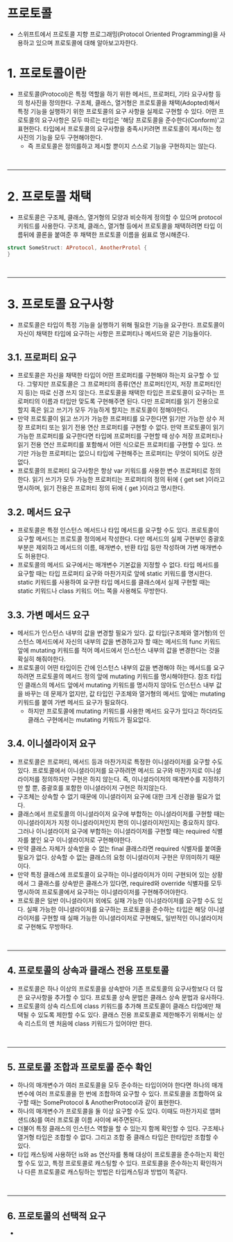 # 프로토콜
- 스위프트에서 프로토콜 지향 프로그래밍(Protocol Oriented Programming)을 사용하고 있으며 프로토콜에 대해 알아보고자한다.

# 1. 프로토콜이란
- 프로토콜(Protocol)은 특정 역할을 하기 위한 메서드, 프로퍼티, 기타 요구사항 등의 청사진을 정의한다. 구조체, 클래스, 열거형은 프로토콜을 채택(Adopted)해서 특정 기능을 실행하기 위한 프로토콜의 요구 사항을 실제로 구현할 수 있다. 어떤 프로토콜의 요구사항은 모두 따르는 타입은 '해당 프로토콜을 준수한다(Conform)'고 표현한다. 타입에서 프로토콜의 요구사항을 충족시키려면 프로토콜이 제시하는 청사진의 기능을 모두 구현해야한다.
  - 즉 프로토콜은 정의를하고 제시할 뿐이지 스스로 기능을 구현하지는 않는다.

<br/>

----------

# 2. 프로토콜 채택
- 프로토콜은 구조체, 클래스, 열거형의 모양과 비슷하게 정의할 수 있으며 protocol 키워드를 사용한다. 구조체, 클래스, 열거형 등에서 프로토콜을 채택하려면 타입 이름뒤에 콜론을 붙여준 후 채택한 프로토콜 이름을 쉼표로 명시해준다.
``` swift
struct SomeStruct: AProtocol, AnotherProtol {
}
```

<br/>

----------

# 3. 프로토콜 요구사항 
- 프로토콜은 타입이 특정 기능을 실행하기 위해 필요한 기능을 요구한다. 프로토콜이 자신이 채택한 타입에 요구하는 사항은 프로퍼티나 메서드와 같은 기능들이다.

## 3.1. 프로퍼티 요구
- 프로토콜은 자신을 채택한 타입이 어떤 프로퍼티를 구현해야 하는지 요구할 수 있다. 그렇지만 프로토콜은 그 프로퍼티의 종류(연산 프로퍼티인지, 저장 프로퍼티인지 등)는 따로 신경 쓰지 않는다. 프로토콜을 채택한 타입은 프로토콜이 요구하는 프로퍼티의 이름과 타입만 맞도록 구현해주면 된다. 다만 프로퍼티를 읽기 전용으로 할지 혹은 읽고 쓰기가 모두 가능하게 할지는 프로토콜이 정해야한다.
- 만약 프로토콜이 읽고 쓰기가 가능한 프로퍼티를 요구한다면 읽기만 가능한 상수 저장 프로퍼티 또는 읽기 전용 연산 프로퍼티를 구현할 수 없다. 만약 프로토콜이 읽기 가능한 프로퍼티를 요구한다면 타입에 프로퍼티를 구현할 때 상수 저장 프로퍼티나 읽기 전용 연산 프로퍼티를 포함해서 어떤 식으로든 프로퍼티를 구현할 수 있다. 쓰기만 가능한 프로퍼티는 없으니 타입에 구현해주는 프로퍼티는 무엇이 되어도 상관없다.
- 프로토콜의 프로퍼티 요구사항은 항상 var 키워드를 사용한 변수 프로퍼티로 정의한다. 읽기 쓰기가 모두 가능한 프로퍼티는 프로퍼티의 정의 뒤에 { get set }이라고 명시하며, 읽기 전용은 프로퍼티 정의 뒤에 { get }이라고 명시한다.

## 3.2. 메서드 요구
- 프로토콜은 특정 인스턴스 메서드나 타입 메서드를 요구할 수도 있다. 프로토콜이 요구할 메서드는 프로토콜 정의에서 작성한다. 다만 메서드의 실제 구현부인 중괄호 부분은 제외하고 메서드의 이름, 매개변수, 반환 타입 등만 작성하며 가변 매개변수도 허용한다.
- 프로토콜의 메서드 요구에서는 매개변수 기본값을 지정할 수 없다. 타입 메서드를 요구할 때는 타입 프로퍼티 요구와 마찬가지로 앞에 static 키워드를 명시한다. static 키워드를 사용하여 요구한 타입 메서드를 클래스에서 실제 구현할 때는 static 키워드나 class 키워드 어느 쪽을 사용해도 무방한다. 

## 3.3. 가변 메서드 요구
- 메서드가 인스턴스 내부의 값을 변경할 필요가 있다. 값 타입(구조체와 열거형)의 인스턴스 메서드에서 자신의 내부의 값을 변경하고자 할 때는 메서드의 func 키워드 앞에 mutating 키워드를 적어 메서드에서 인스턴스 내부의 값을 변경한다는 것을 확실히 해줘야한다.
- 프로토콜이 어떤 타입이든 간에 인스턴스 내부의 값을 변경해야 하는 메서드를 요구하려면 프로토콜의 메서드 정의 앞에 mutating 키워드를 명시해야한다. 참조 타입인 클래스의 메서드 앞에서 mutating 키워드를 명시하지 않아도 인스턴스 내부 값을 바꾸는 데 문제가 없지만, 값 타입인 구조체와 열거형의 메서드 앞에는 mutating 키워드를 붙여 가변 메서드 요구가 필요하다. 
  - 하지만 프로토콜에 mutating 키워드를 사용한 메서드 요구가 있다고 하더라도 클래스 구현에서는 mutating 키워드가 필요없다.

## 3.4. 이니셜라이저 요구
- 프로토콜은 프로퍼티, 메서드 등과 마찬가지로 특정한 이니셜라이저를 요구할 수도 있다. 프로토콜에서 이니셜라이저를 요구하려면 메서드 요구와 마찬가지로 이니셜라이저를 정의하지만 구현은 하지 않는다. 즉, 이니셜라이저의 매개변수를 지정하기만 할 뿐, 중괄호를 포함한 이니셜라이저 구현은 하지않는다.
- 구조체는 상속할 수 없기 때문에 이니셜라이저 요구에 대한 크게 신경쓸 필요가 없다.
- 클래스에서 프로토콜의 이니셜라이저 요구에 부합하는 이니셜라이저를 구현할 때는 이니셜라이저가 지정 이니셜라이저인지 편의 이니셜라이저인지는 중요하지 않다. 그러나 이니셜라이저 요구에 부합하는 이니셜라이저를 구현할 때는 required 식별자를 붙인 요구 이니셜라이저로 구현해야한다. 
- 만약 클래스 자체가 상속받을 수 없는 final 클래스라면 required 식별자를 붙여줄 필요가 없다. 상속할 수 없는 클래스의 요청 이니셜라이저 구현은 무의미하기 때문이다.
- 만약 특정 클래스에 프로토콜이 요구하는 이니셜라이저가 이미 구현되어 있는 상황에서 그 클래스를 상속받은 클래스가 있다면, required와 override 식별자를 모두 명시하여 프로토콜에서 요구하는 이니셜라이저를 구현해주어야한다.
- 프로토콜은 일반 이니셜라이저 외에도 실패 가능한 이니셜라이저를 요구할 수도 있다. 실패 가능한 이니셜라이저를 요구하는 프로토콜을 준수하는 타입은 해당 이니셜라이저를 구현할 때 실패 가능한 이니셜라이저로 구현해도, 일반적인 이니셜라이저로 구현해도 무방하다. 

<br/>

----------

## 4. 프로토콜의 상속과 클래스 전용 프토토콜
- 프로토콜은 하나 이상의 프로토콜을 상속받아 기존 프로토콜의 요구사항보다 더 많은 요구사항을 추가할 수 있다. 프로토콜 상속 문법은 클래스 상속 문법과 유사하다.
- 프로토콜의 상속 리스트에 class 키워드를 추가해 프로토콜이 클래스 타입에만 채택될 수 있도록 제한할 수도 있다. 클래스 전용 프로토콜로 제한해주기 위해서는 상속 리스트의 맨 처음에 class 키워드가 있어야만 한다.

<br/>

----------

## 5. 프로토콜 조합과 프로토콜 준수 확인
- 하나의 매개변수가 여러 프로토콜을 모두 준수하는 타입이어야 한다면 하나의 매개변수에 여러 프로토콜을 한 번에 조합하여 요구할 수 있다. 프로토콜을 조합하여 요구할 때는 SomeProtocol & AnotherProtocol과 같이 표현한다.
- 하나의 매개변수가 프로토콜을 둘 이상 요구할 수도 있다. 이때도 마찬가지로 앰퍼샌드(&)를 여러 프로토콜 이름 사이에 써주면된다. 
- 더불어 특정 클래스의 인스턴스 역할을 할 수 있는지 함께 확인할 수 있다. 구조체나 열거형 타입은 조합할 수 없다. 그리고 조합 중 클래스 타입은 한타입만 조합할 수 있다. 
- 타입 캐스팅에 사용하던 is와 as 연산자를 통해 대상이 프로토콜을 준수하는지 확인할 수도 있고, 특정 프로토콜로 캐스팅할 수 있다. 프로토콜을 준수하는지 확인하거나 다른 프로토콜로 캐스팅하는 방법은 타입캐스팅과 방법이 똑같다.

<br/>

----------

## 6. 프로토콜의 선택적 요구
- 
